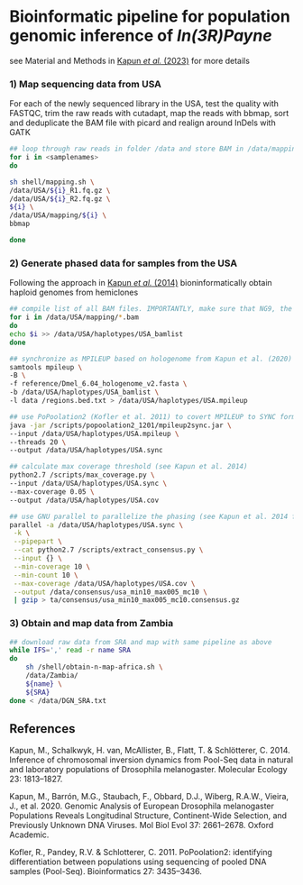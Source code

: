# Bioinformatic pipeline for population genomic inference of _In(3R)Payne_

see Material and Methods in [Kapun _et al._ (2023)]() for more details

### 1) Map sequencing data from USA

For each of the newly sequenced library in the USA, test the quality with FASTQC, trim the raw reads with cutadapt, map the reads with bbmap, sort and deduplicate the BAM file with picard and realign around InDels with GATK

```bash
## loop through raw reads in folder /data and store BAM in /data/mapping
for i in <samplenames>
do

sh shell/mapping.sh \
/data/USA/${i}_R1.fq.gz	\
/data/USA/${i}_R2.fq.gz	\	
${i} \
/data/USA/mapping/${i} \
bbmap

done 
```

### 2) Generate phased data for samples from the USA

Following the approach in [Kapun _et al._ (2014)]() bioninformatically obtain haploid genomes from hemiclones

```bash
## compile list of all BAM files. IMPORTANTLY, make sure that NG9, the reference strain is in the first row. 
for i in /data/USA/mapping/*.bam
do
echo $i >> /data/USA/haplotypes/USA_bamlist
done 

## synchronize as MPILEUP based on hologenome from Kapun et al. (2020) only including 3L and 3R
samtools mpileup \
-B \
-f reference/Dmel_6.04_hologenome_v2.fasta \
-b /data/USA/haplotypes/USA_bamlist \
-l data /regions.bed.txt > /data/USA/haplotypes/USA.mpileup

## use PoPoolation2 (Kofler et al. 2011) to covert MPILEUP to SYNC format
java -jar /scripts/popoolation2_1201/mpileup2sync.jar \
--input /data/USA/haplotypes/USA.mpileup \
--threads 20 \
--output /data/USA/haplotypes/USA.sync

## calculate max coverage threshold (see Kapun et al. 2014)
python2.7 /scripts/max_coverage.py \
--input /data/USA/haplotypes/USA.sync \
--max-coverage 0.05 \
--output /data/USA/haplotypes/USA.cov

## use GNU parallel to parallelize the phasing (see Kapun et al. 2014 for details)
parallel -a /data/USA/haplotypes/USA.sync \
 -k \
 --pipepart \
 --cat python2.7 /scripts/extract_consensus.py \
 --input {} \
 --min-coverage 10 \
 --min-count 10 \
 --max-coverage /data/USA/haplotypes/USA.cov \
 --output /data/consensus/usa_min10_max005_mc10 \
 | gzip > ta/consensus/usa_min10_max005_mc10.consensus.gz
```

### 3) Obtain and map data from Zambia

```bash
## download raw data from SRA and map with same pipeline as above
while IFS=',' read -r name SRA
do 
    sh /shell/obtain-n-map-africa.sh \
    /data/Zambia/
    ${name} \
    ${SRA}
done < /data/DGN_SRA.txt
```







## References

Kapun, M., Schalkwyk, H. van, McAllister, B., Flatt, T. & Schlötterer, C. 2014. Inference of chromosomal inversion dynamics from Pool-Seq data in natural and laboratory populations of Drosophila melanogaster. Molecular Ecology 23: 1813–1827.

Kapun, M., Barrón, M.G., Staubach, F., Obbard, D.J., Wiberg, R.A.W., Vieira, J., et al. 2020. Genomic Analysis of European Drosophila melanogaster Populations Reveals Longitudinal Structure, Continent-Wide Selection, and Previously Unknown DNA Viruses. Mol Biol Evol 37: 2661–2678. Oxford Academic.

Kofler, R., Pandey, R.V. & Schlotterer, C. 2011. PoPoolation2: identifying differentiation between populations using sequencing of pooled DNA samples (Pool-Seq). Bioinformatics 27: 3435–3436.
